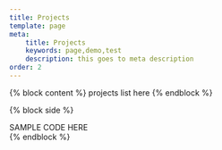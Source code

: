 ```yaml
---
title: Projects
template: page
meta:
    title: Projects
    keywords: page,demo,test
    description: this goes to meta description
order: 2
---
```


{% block content %}
	projects list here
{% endblock %}

{% block side %}
<div class="well well-sm">
    SAMPLE CODE HERE
</div>
{% endblock %}